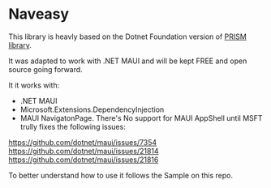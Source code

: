 # Naveasy

This library is heavly based on the Dotnet Foundation version of [PRISM library](https://github.com/PrismLibrary/Prism/releases/tag/DNF).

It was adapted to work with .NET MAUI and will be kept FREE and open source going forward.

It it works with:
- .NET MAUI
- Microsoft.Extensions.DependencyInjection
- MAUI NavigatonPage. There's No support for MAUI AppShell until MSFT trully fixes the following issues:

https://github.com/dotnet/maui/issues/7354
https://github.com/dotnet/maui/issues/21814
https://github.com/dotnet/maui/issues/21816

To better understand how to use it follows the Sample on this repo.
